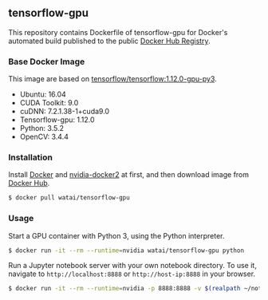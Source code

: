 ## tensorflow-gpu
This repository contains Dockerfile of tensorflow-gpu for Docker's automated build published to the public [Docker Hub Registry](https://hub.docker.com/).

### Base Docker Image
This image are based on [tensorflow/tensorflow:1.12.0-gpu-py3](https://hub.docker.com/r/tensorflow/tensorflow).
- Ubuntu: 16.04
- CUDA Toolkit: 9.0
- cuDNN: 7.2.1.38-1+cuda9.0
- Tensorflow-gpu: 1.12.0
- Python: 3.5.2
- OpenCV: 3.4.4

### Installation
Install [Docker](https://www.docker.com/) and [nvidia-docker2](https://github.com/NVIDIA/nvidia-docker) at first, and then download image from [Docker Hub](https://hub.docker.com/).
```sh
$ docker pull watai/tensorflow-gpu
```

### Usage
Start a GPU container with Python 3, using the Python interpreter.
```sh
$ docker run -it --rm --runtime=nvidia watai/tensorflow-gpu python
```
Run a Jupyter notebook server with your own notebook directory. To use it, navigate to `http://localhost:8888` or `http://host-ip:8888` in your browser.
```sh
$ docker run -it --rm --runtime=nvidia -p 8888:8888 -v $(realpath ~/notebooks):/notebooks watai/tensorflow-gpu
```

